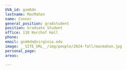 ```yaml
---
UVA_id: gsm6dn
lastname: MacMahon
name: Connor
general_position: gradstudent
position: Graduate Student
office: 110 Kerchof Hall
phone: 
email: gsm6dn@virginia.edu
image: __SITE_URL__/img/people/2024-fall/macmahon.jpg
personal_page:
areas:
  
---
```

